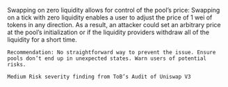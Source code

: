Swapping on zero liquidity allows for control of the pool’s price: Swapping on a tick with zero liquidity enables a user to adjust the price of 1 wei of tokens in any direction. As a result, an attacker could set an arbitrary price at the pool’s initialization or if the liquidity providers withdraw all of the liquidity for a short time.

    Recommendation: No straightforward way to prevent the issue. Ensure pools don’t end up in unexpected states. Warn users of potential risks.

    Medium Risk severity finding from ToB’s Audit of Uniswap V3